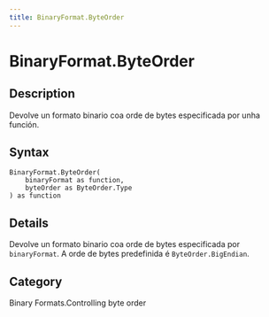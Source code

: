 ```yaml
---
title: BinaryFormat.ByteOrder
---
```


# BinaryFormat.ByteOrder


## Description

Devolve un formato binario coa orde de bytes especificada por unha función.


## Syntax

```powerquery
BinaryFormat.ByteOrder(
    binaryFormat as function,
    byteOrder as ByteOrder.Type
) as function
```


## Details

Devolve un formato binario coa orde de bytes especificada por <code>binaryFormat</code>.  A orde de bytes predefinida é <code>ByteOrder.BigEndian</code>.



## Category
Binary Formats.Controlling byte order
